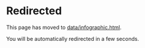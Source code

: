 # Redirected

This page has moved to [data/infographic.html](./infographic.html).

You will be automatically redirected in a few seconds.

<script>
window.location.href = "../infographic.html";
</script>

<meta http-equiv="refresh" content="1;url=../infographic.html">
